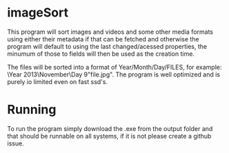# imageSort
This program will sort images and videos and some other media formats using either
their metadata if that can be fetched and otherwise the program will default to using the last changed/acessed properties,
the minumum of those to fields will then be used as the creation time.

The files will be sorted into a format of Year/Month/Day/FILES, for example: \Year 2013\November\Day 9\"file.jpg".
The program is well optimized and is purely io limited even on fast ssd's.

# Running

To run the program simply download the .exe from the output folder and that should be runnable on all systems, if it is not please create a github issue.
